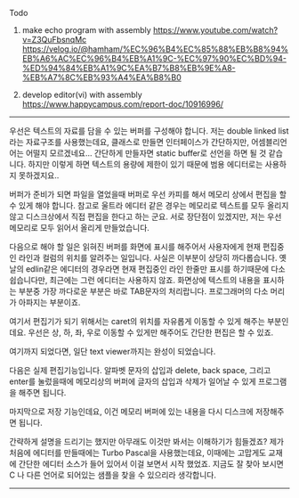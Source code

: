 Todo
1. make echo program with assembly
https://www.youtube.com/watch?v=Z3QuFbsnqMc
https://velog.io/@hamham/%EC%96%B4%EC%85%88%EB%B8%94%EB%A6%AC%EC%96%B4%EB%A1%9C-%EC%97%90%EC%BD%94-%ED%94%84%EB%A1%9C%EA%B7%B8%EB%9E%A8-%EB%A7%8C%EB%93%A4%EA%B8%B0

2. develop editor(vi) with assembly
https://www.happycampus.com/report-doc/10916996/


***
우선은 텍스트의 자료를 담을 수 있는 버퍼를 구성해야 합니다.
저는 double linked list라는 자료구조를 사용했는데요, 클래스로 만들면 인터페이스가 간단하지만, 어셈블리언어는 어떨지 모르겠네요... 간단하게 만들자면 static buffer로 선언을 하면 될 것 같습니다. 하지만 이렇게 하면 텍스트의 용량에 제한이 있기 때문에 범용 에디터로는 사용하지 못하겠지요..

버퍼가 준비가 되면 파일을 열었을때 버퍼로 우선 카피를 해서 메모리 상에서 편집을 할 수 있게 해야 합니다. 참고로 울트라 에디터 같은 경우는 메모리로 텍스트를 모두 올리지 않고 디스크상에서 직접 편집을 한다고 하는 군요. 서로 장단점이 있겠지만, 저는 우선 메모리로 모두 읽어서 올리게 만들었습니다.

다음으로 해야 할 일은 읽혀진 버퍼를 화면에 표시를 해주어서 사용자에게 현재 편집중인 라인과 컬럼의 위치를 알려주는 일입니다. 사실은 이부분이 상당히 까다롭습니다. 옛날의 edlin같은 에디터의 경우라면 현재 편집중인 라인 한줄만 표시를 하기때문에 다소 쉽습니다만, 최근에는 그런 에디터는 사용하지 않죠. 화면상에 텍스트의 내용을 표시하는 부분중 가장 까다로운 부분은 바로 TAB문자의 처리랍니다. 프로그래머의 다소 머리가 아파지는 부분이죠.

여기서 편집기가 되기 위해서는 caret의 위치를 자유롭게 이동할 수 있게 해주는 부분인데요. 우선은 상, 하, 좌, 우로 이동할 수 있게만 해주어도 간단한 편집은 할 수 있죠.

여기까지 되었다면, 일단 text viewer까지는 완성이 되었습니다.

다음은 실제 편집기능입니다. 알파벳 문자의 삽입과 delete, back space, 그리고 enter를 눌렀을때에 메모리상의 버퍼에 글자의 삽입과 삭제가 일어날 수 있게 프로그램을 해주면 됩니다.

마지막으로 저장 기능인데요, 이건 메모리 버퍼에 있는 내용을 다시 디스크에 저장해주면 됩니다.

간략하게 설명을 드리기는 했지만 아무래도 이것만 봐서는 이해하기가 힘들겠죠? 제가 처음에 에디터를 만들때에는 Turbo Pascal을 사용했는데요, 이때에는 고맙게도 교재에 간단한 에디터 소스가 들어 있어서 이걸 보면서 시작 했었죠. 지금도 잘 찾아 보시면 C 나 다른 언어로 되어있는 샘플을 찾을 수 있으리라 생각합니다.
***
